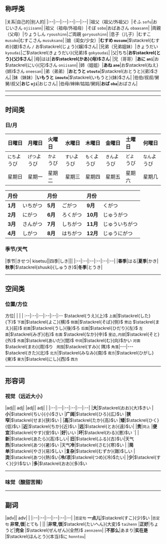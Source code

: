 ## 称呼类
|关系|自己的|别人的|
|:--|:--|:--|:--|:--|:--|
|祖父（祖父/外祖父）|そふ `sofu`|おじいさん `ojiisann`|
|祖父（祖母/外祖母）|そぼ `sobo`|おばあさん `obaasann`|
|両親（父母）|りょうしん `ryoushinn`|ご両親 `goryoushinn`|
|息子（儿子）|むすこ `musuko`|むすこさん  `musuksano`|
|娘（闺女/少女）|**むすめ `musume`**|$\stackrel{むすめ}{娘}$さん `/` お$\stackrel{じょう}{嬢}$さん|
|兄弟（兄弟姐妹）|きょうだい `kyoudai`|ご$\stackrel{きょうだい}{兄弟}$ `gokyoudai`|
|父|ちち|**お$\stackrel{とう}{父}$さん**|
|母|はは|**お$\stackrel{かあ}{母}$さん**|
|兄（哥哥）|**あに `ani`**|お$\stackrel{にい}{兄}$さん `oniisann`|
|姉（姐姐）|**あね `ane`**|お$\stackrel{ねえ}{姉}$さん `oneesan`|
|弟（弟弟）|**おとうと `otouto`**|$\stackrel{おとうと}{弟}$さん|
|妹（妹妹）|**いもうと `imouto`**|$\stackrel{いもうと}{妹}$さん|
|伯伯/叔叔/舅舅/叔父|**おじ `oji`**|おじさん|
|伯母/婶婶/姑姑/舅妈|**おば `oba`**|おばさん|



---





---

## 时间类
### 日/月

|日曜日|月曜日|火曜日|水曜日|木曜日|金曜日|土曜日|何曜日|
|:--|:--|:--|:--|:--|:--|:--|:--|
|`にち`ようび|`げつ`ようび|`かよ`うび|`すい`ようび|`もく`ようび|`きん`ようび|`どよ`うび|`なん`ようび|
|星期日|星期一|星期二|星期三|星期四|星期五|星期六|星期几|

|月份||月份||月份||
|:--|:--|:--|:--|:--|:--|
|**1月**|いちがつ|**5月**|ごがつ|**9月**|くがつ|
|**2月**|にがつ|**6月**|ろくがつ|**10月**|じゅうがつ|
|**3月**|さんがつ|**7月**|しちがつ|**11月**|じゅういちがつ|
|**4月**|しがつ|**8月**|はちがつ|**12月**|じゅうにがつ|

### 季节/天气
|季节|きせつ| kisetsu||四季|しき|||
|:--|:--|:--|:--|:--|:--|
|**春季**|はる|**夏季**|かき|**秋季**|$\stackrel{shuuki}{しゅうき}$|**冬季**|とうき|


----
## 空间类
### 位置/方位
方位| | | |
:--|:--|:--|:--|:--|:--
$\stackrel{うえ}{上}$ `上面`|$\stackrel{した}{下}$ `下面`|$\stackrel{よこ}{横}$ `侧面`|$\stackrel{そば}{侧}$ `旁边`
$\stackrel{まえ}{前}$ `前面`|$\stackrel{うし}{後}$ろ `后面`|$\stackrel{ひだり}{左}$ `左面`|$\stackrel{みぎ}{右}$ `右面`
$\stackrel{なか}{中}$ `里边,内部`|$\stackrel{そと}{外}$ `外面`|$\stackrel{あいだ}{間}$ `中间`|$\stackrel{む}{向}$かい `对面`
$\stackrel{まわ}{周}$り ` 周围`|$\stackrel{すみ}{ 隅}$ `角落`|---|---
$\stackrel{きた}{北}$ `北方`|$\stackrel{みなみ}{南}$ `南方`|$\stackrel{ひがし}{東}$ `東方`|$\stackrel{にし}{西}$ `西方`



---

## 形容词
### 视觉（远近大小）
|adj|| adj| |adj|| adj| | 
|:--|:--|:--|:--|:--|:--|
|**大**|$\stackrel{おお}{大}$きい |**小**|$\stackrel{ちい}{小}$さい  |**广阔**|$\stackrel{ひろ}{広}$い |**狭窄**|$\stackrel{せま}{狭}$い |
|**高**|$\stackrel{たか}{高}$い |**矮**|$\stackrel{ひく}{低}$い |**近**|$\stackrel{ちか}{近}$い |**远**|$\stackrel{とお}{遠}$い|
|**贵**|`同上` |**便宜**|$\stackrel{やす}{安}$い |**好**|いい |**坏**|$\stackrel{わる}{悪}$い `|
|**新**|$\stackrel{あたら}{高}$しい| **旧**|$\stackrel{ふる}{古}$い|天气**热**|$\stackrel{あつ}{暑}$い  |天气**冷**|$\stackrel{さむ}{寒}$い |
|**简单**|$\stackrel{やさ}{易}$しい  |**复杂**|$\stackrel{むずか}{難}$しい |**烫**|$\stackrel{あつ}{熱}$い|**冷/凉**|$\stackrel{つめ}{冷}$たい|
|**少**|$\stackrel{すく}{少}$ない |**多**|$\stackrel{おお}{多}$い 


----


### 味觉（酸甜苦辣）

----

## 副词
|adv|| adv| |
|:--|:--|:--|:--|:--|:--|
|`否定句` **一点儿**|$\stackrel{すこ}{少}$い |`否定句` **非常,很**|とても | 
|| |**非常,很**|$\stackrel{たいへん}{大変}$ `taihenn`
|**正好**|ちょうど|**完全** |$\stackrel{ぜんぜん}{全然}$ `zennzenn`| 
|**不那么**|あまり|**实在是** |$\stackrel{ほんとう}{本当}$に `honntou`| 




